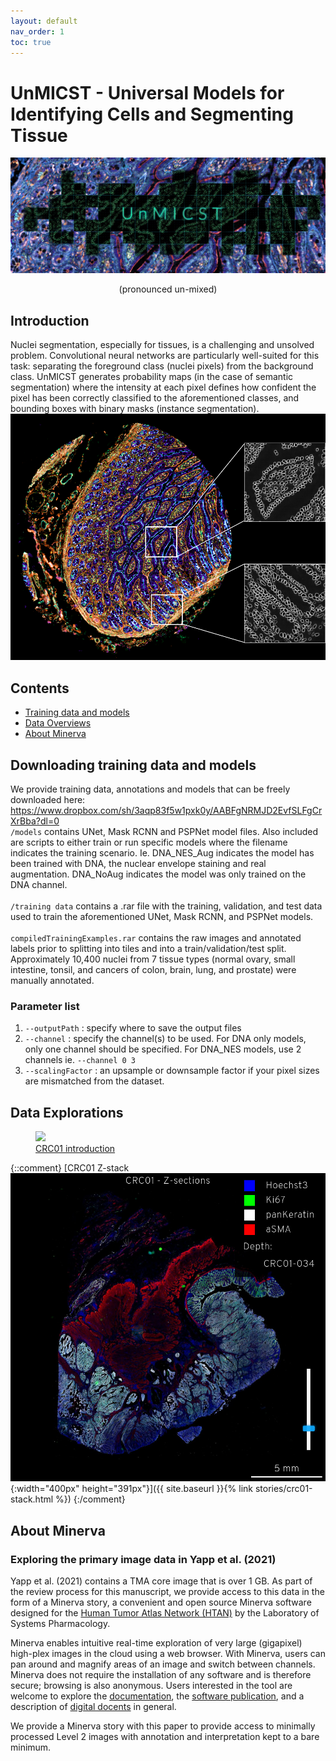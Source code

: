 ```yaml
---
layout: default
nav_order: 1
toc: true
---
```

# UnMICST - Universal Models for Identifying Cells and Segmenting Tissue <br>
![](/images/unmicstbannerv2.jpg) <br>
<p align="center"> 
  (pronounced un-mixed)
</p>

## Introduction
Nuclei segmentation, especially for tissues, is a challenging and unsolved problem. Convolutional neural networks are particularly well-suited for this task: separating the foreground class (nuclei pixels) from the background class. UnMICST generates probability maps (in the case of semantic segmentation) where the intensity at each pixel defines how confident the pixel has been correctly classified to the aforementioned classes, and bounding boxes with binary masks (instance segmentation). 
![](/images/probmaps.png)

## Contents
* [Training data and models](#downloading-training-data-and-models)
* [Data Overviews](#data-explorations)
* [About Minerva](#about-minerva)

## Downloading training data and models
We provide training data, annotations and models that can be freely downloaded here: https://www.dropbox.com/sh/3aqp83f5w1pxk0y/AABFgNRMJD2EvfSLFgCrXrBba?dl=0<br>
`/models` contains UNet, Mask RCNN and PSPNet model files. Also included are scripts to either train or run specific models where the filename indicates the training scenario. Ie. DNA_NES_Aug indicates the model has been trained with DNA, the nuclear envelope staining and real augmentation. DNA_NoAug indicates the model was only trained on the DNA channel.<br>
<br>
`/training data` contains a .rar file with the training, validation, and test data used to train the aforementioned UNet, Mask RCNN, and PSPNet models. <br>
<br>
`compiledTrainingExamples.rar` contains the raw images and annotated labels prior to splitting into tiles and into a train/validation/test split. Approximately 10,400 nuclei from 7 tissue types (normal ovary, small intestine, tonsil, and cancers of colon, brain, lung, and prostate) were manually annotated.<br>

### Parameter list
1. `--outputPath` : specify where to save the output files
2. `--channel` : specify the channel(s) to be used. For DNA only models, only one channel should be specified. For DNA_NES models, use 2 channels ie. `--channel 0 3`
3. `--scalingFactor` : an upsample or downsample factor if your pixel sizes are mismatched from the dataset.

## Data Explorations

<figure class="figure-story">
  <a href="{{ site.baseurl }}{% link stories/crc01-introduction.md %}">
    <img src="{{ site.baseurl }}/images/thumbnail-crc01-introduction.jpg">
    <figcaption>CRC01 introduction</figcaption>
  </a>
</figure>

{::comment}
[CRC01 Z-stack <br> ![](images/thumbnail-crc01-stack.jpg){:width="400px" height="391px"}]({{ site.baseurl }}{% link stories/crc01-stack.html %})
{:/comment}

## About Minerva
### Exploring the primary image data in Yapp et al. (2021)

Yapp et al. (2021) contains a TMA core image that is over 1 GB. As part of the review process for this manuscript, we provide access to this data in the form of a Minerva story, a convenient and open source Minerva software designed for the [Human Tumor Atlas Network
(HTAN)](https://humantumoratlas.org/) by the Laboratory of Systems Pharmacology.

Minerva enables intuitive real-time exploration of very large (gigapixel)
high-plex images in the cloud using a web browser. With Minerva, users can pan
around and magnify areas of an image and switch between channels. Minerva does
not require the installation of any software and is therefore secure; browsing
is also anonymous. Users interested in the tool are welcome to explore the
[documentation](https://github.com/labsyspharm/minerva-story/wiki), the
[software publication](https://joss.theoj.org/papers/10.21105/joss.02579), and a
description of [digital
docents](https://www.biorxiv.org/content/10.1101/2020.03.27.001834v2) in
general.

We provide a Minerva story with this paper to provide access to minimally processed Level 2 images with annotation and interpretation kept to a bare minimum.




